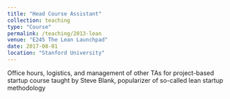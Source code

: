 ```yaml
---
title: "Head Course Assistant"
collection: teaching
type: "Course"
permalink: /teaching/2013-lean
venue: "E245 The Lean Launchpad"
date: 2017-08-01
location: "Stanford University"
---
```


Office hours, logistics, and management of other TAs for project-based startup course taught by Steve Blank, popularizer of so-called lean startup methodology
